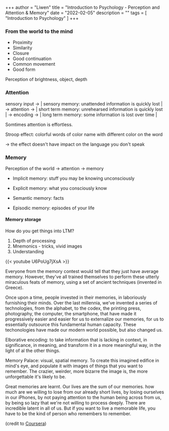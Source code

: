+++
author = "Liwen"
title = "Introduction to Psychology - Perception and Attention & Memory"
date = "2022-02-05"
description = ""
tags = [
    "Introduction to Psychology"
]
+++


### From the world to the mind
- Proximity
- Similarity
- Closure
- Good continuation
- Common movement
- Good form

Perception of brightness, object, depth

### Attention
sensory input -> | sensory memory: unattended information is quickly lost | ->
attention -> | short term memory: unrehearsed information is quickly lost | ->
encoding -> | long term memory: some information is lost over time |
  
Somtimes attention is effortless.

Stroop effect: colorful words of color name with different color on the word

-> the effect doesn't have impact on the language you don't speak

### Memory
Perception of the world -> attention -> memory

- Implicit memory: stuff you may be knowing unconsciously
- Explicit memory: what you consciously know

- Semantic memory: facts
- Episodic memory: episodes of your life

#### Memory storage
How do you get things into LTM?
1. Depth of processing
2. Mnemonics - tricks, vivid images
3. Understanding

{{< youtube U6PoUg7jXsA >}}

Everyone from the memory contest would tell that they just have average memory. However, they've all trained themselves to perform these utterly miraculous feats of memory, using a set of ancient techniques (invented in Greece).

Once upon a time, people invested in their memories, in laboriously furnishing their minds. Over the last millennia, we've invented a series of technologies, from the alphabet, to the codex, the printing press, photography, the computer, the smartphone, that have made it progressively easier and easier for us to externalize our memories, for us to essentially outsource this fundamental human capacity. These techonologies have made our modern world possible, but also changed us.

Elborative encoding: to take information that is lacking in context, in significance, in meaning, and transform it in a more meaningful way, in the light of al the other things. 

Memory Palace: visual, spatial memory. To create this imagined edifice in mind's eye, and populate it with images of things that you want to remember. The crazier, weirder, more bizarre the image is, the more unforgettable it's likely to be.

Great memories are learnt. Our lives are the sum of our memories. how much are we willing to lose from our already short lives, by losing ourselves in our iPhones, by not paying attention to the human being across from us, by being so lazy that we're not willing to process deeply. There are incredible latent in all of us. But if you want to live a memorable life, you have to be the kind of person who remembers to remember.

(credit to [Coursera](https://www.coursera.org/learn/introduction-psychology/home/week/2))
